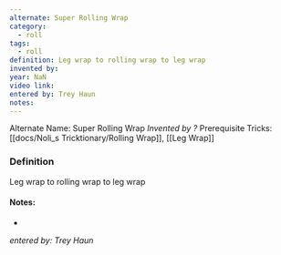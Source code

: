 ```yaml
---
alternate: Super Rolling Wrap
category:
  - roll
tags:
  - roll
definition: Leg wrap to rolling wrap to leg wrap
invented by: 
year: NaN
video link: 
entered by: Trey Haun
notes: 
---
```

Alternate Name: Super Rolling Wrap
*Invented by ?*
Prerequisite Tricks: [[docs/Noli_s Tricktionary/Rolling Wrap]], [[Leg Wrap]]

### Definition
Leg wrap to rolling wrap to leg wrap


#### Notes:
- 
*entered by: Trey Haun*
